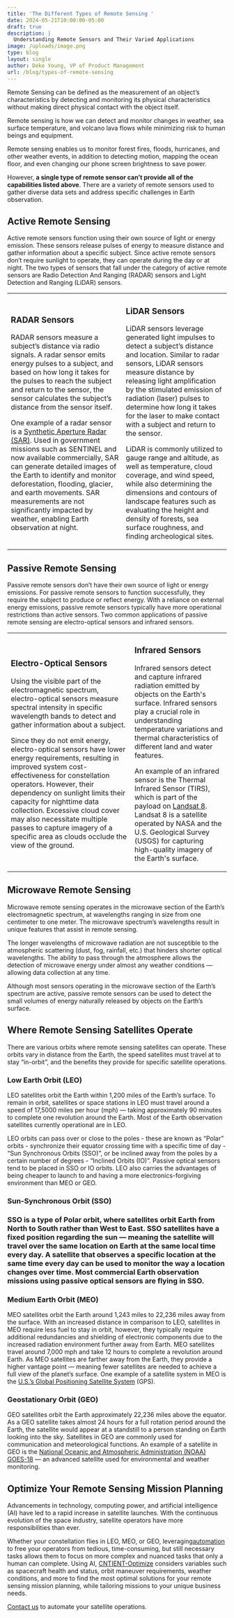 ```yaml
---
title: 'The Different Types of Remote Sensing '
date: 2024-05-21T10:00:00-05:00
draft: true
description: |
  Understanding Remote Sensors and Their Varied Applications
image: /uploads/image.png
type: blog
layout: single
author: Deke Young, VP of Product Management
url: /blog/types-of-remote-sensing
---
```

Remote Sensing can be defined as the measurement of an object’s characteristics by detecting and monitoring its physical characteristics without making direct physical contact with the object itself.

Remote sensing is how we can detect and monitor changes in weather, sea surface temperature, and volcano lava flows while minimizing risk to human beings and equipment.

Remote sensing enables us to monitor forest fires, floods, hurricanes, and other weather events, in addition to detecting motion, mapping the ocean floor, and even changing our phone screen brightness to save power.

However, **a single type of remote sensor can’t provide all of the capabilities listed above**. There are a variety of remote sensors used to gather diverse data sets and address specific challenges in Earth observation.

## Active Remote Sensing

Active remote sensors function using their own source of light or energy emission. These sensors release pulses of energy to measure distance and gather information about a specific subject. Since active remote sensors don’t require sunlight to operate, they can operate during the day or at night. The two types of sensors that fall under the category of active remote sensors are ​​Radio Detection And Ranging (RADAR) sensors and Light Detection and Ranging (LiDAR) sensors.

<table><tbody><tr><td><h3>RADAR Sensors</h3><p>RADAR sensors measure a subject’s distance via radio signals. A radar sensor emits energy pulses to a subject, and based on how long it takes for the pulses to reach the subject and return to the sensor, the sensor calculates the subject’s distance from the sensor itself.</p><p></p><p>One example of a radar sensor is a <a href="https://www.earthdata.nasa.gov/learn/backgrounders/what-is-sar">Synthetic Aperture Radar (SAR)</a>. Used in government missions such as SENTINEL and now available commercially, SAR can generate detailed images of the Earth to identify and monitor deforestation, flooding, glacier, and earth movements. SAR measurements are not significantly impacted by weather, enabling Earth observation at night.</p></td><td><h3>LiDAR Sensors</h3><p>LiDAR sensors leverage generated light impulses to detect a subject’s distance and location. Similar to radar sensors, LiDAR sensors measure distance by releasing light amplification by the stimulated emission of radiation (laser) pulses to determine how long it takes for the laser to make contact with a subject and return to the sensor.</p><p></p><p>LiDAR is commonly utilized to gauge range and altitude, as well as temperature, cloud coverage, and wind speed, while also determining the dimensions and contours of landscape features such as evaluating the height and density of forests, sea surface roughness, and finding archeological sites.</p></td></tr></tbody></table>

## Passive Remote Sensing

Passive remote sensors don’t have their own source of light or energy emissions. For passive remote sensors to function successfully, they require the subject to produce or reflect energy. With a reliance on external energy emissions, passive remote sensors typically have more operational restrictions than active sensors. Two common applications of passive remote sensing are electro-optical sensors and infrared sensors.

<table><tbody><tr><td><h3>Electro-Optical Sensors</h3><p>Using the visible part of the electromagnetic spectrum, electro-optical sensors measure spectral intensity in specific wavelength bands to detect and gather information about a subject.</p><p></p><p>Since they do not emit energy, electro-optical sensors have lower energy requirements, resulting in improved system cost-effectiveness for constellation operators. However, their dependency on sunlight limits their capacity for nighttime data collection. Excessive cloud cover may also necessitate multiple passes to capture imagery of a specific area as clouds occlude the view of the ground.</p></td><td><h3>Infrared Sensors</h3><p>Infrared sensors detect and capture infrared radiation emitted by objects on the Earth's surface. Infrared sensors play a crucial role in understanding temperature variations and thermal characteristics of different land and water features.</p><p></p><p>An example of an infrared sensor is the Thermal Infrared Sensor (TIRS), which is part of the payload on <a href="https://landsat.gsfc.nasa.gov/satellites/landsat-8/">Landsat 8</a>. Landsat 8 is a satellite operated by NASA and the U.S. Geological Survey (USGS) for capturing high-quality imagery of the Earth's surface.</p></td></tr></tbody></table>

## Microwave Remote Sensing

Microwave remote sensing operates in the microwave section of the Earth’s electromagnetic spectrum, at wavelengths ranging in size from one centimeter to one meter. The microwave spectrum’s wavelengths result in unique features that assist in remote sensing.

The longer wavelengths of microwave radiation are not susceptible to the atmospheric scattering (dust, fog, rainfall, etc.) that hinders shorter optical wavelengths. The ability to pass through the atmosphere allows the detection of microwave energy under almost any weather conditions — allowing data collection at any time.

Although most sensors operating in the microwave section of the Earth’s spectrum are active, passive remote sensors can be used to detect the small volumes of energy naturally released by objects on the Earth’s surface.

## Where Remote Sensing Satellites Operate

There are various orbits where remote sensing satellites can operate. These orbits vary in distance from the Earth, the speed satellites must travel at to stay “in-orbit”, and the benefits they provide for specific satellite operations.

### Low Earth Orbit (LEO)

LEO satellites orbit the Earth within 1,200 miles of the Earth’s surface. To remain in orbit, satellites or space stations in LEO must travel around a speed of 17,5000 miles per hour (mph) — taking approximately 90 minutes to complete one revolution around the Earth. Most of the Earth observation satellites currently operational are in LEO.

LEO orbits can pass over or close to the poles - these are known as “Polar” orbits - synchronize their equator crossing time with a specific time of day - “Sun Synchronous Orbits (SSO)”, or be inclined away from the poles by a certain number of degrees - “Inclined Orbits (IO)”. Passive optical sensors tend to be placed in SSO or IO orbits. LEO also carries the advantages of being cheaper to launch to and having a more electronics-forgiving environment than MEO or GEO.

### Sun-Synchronous Orbit (SSO)

### SSO is a type of Polar orbit, where satellites orbit Earth from North to South rather than West to East. SSO satellites have a fixed position regarding the sun — meaning the satellite will travel over the same location on Earth at the same local time every day. A satellite that observes a specific location at the same time every day can be used to monitor the way a location changes over time. Most commercial Earth observation missions using passive optical sensors are flying in SSO.

### Medium Earth Orbit (MEO)

MEO satellites orbit the Earth around 1,243 miles to 22,236 miles away from the surface. With an increased distance in comparison to LEO, satellites in MEO require less fuel to stay in orbit, however, they typically require additional redundancies and shielding of electronic components due to the increased radiation environment further away from Earth. MEO satellites travel around 7,000 mph and take 12 hours to complete a revolution around Earth. As MEO satellites are farther away from the Earth, they provide a higher vantage point — meaning fewer satellites are needed to achieve a full view of the planet’s surface. One example of a satellite system in MEO is the [U.S.’s Global Positioning Satellite System](https://www.gps.gov/) (GPS).

### Geostationary Orbit (GEO)

GEO satellites orbit the Earth approximately 22,236 miles above the equator. As a GEO satellite takes almost 24 hours for a full rotation period around the Earth, the satellite would appear at a standstill to a person standing on Earth looking into the sky. Satellites in GEO are commonly used for communication and meteorological functions. An example of a satellite in GEO is the [National Oceanic and Atmospheric Administration (NOAA) GOES-18](https://www.star.nesdis.noaa.gov/goes/index.php) — an advanced satellite used for environmental and weather monitoring.

## Optimize Your Remote Sensing Mission Planning

Advancements in technology, computing power, and artificial intelligence (AI) have led to a rapid increase in satellite launches. With the continuous evolution of the space industry, satellite operators have more responsibilities than ever.

Whether your constellation flies in LEO, MEO, or GEO, leveraging[automation](https://www.cognitivespace.com/blog/2023/automated-satellite-operations/) to free your operators from tedious, time-consuming, but still necessary tasks allows them to focus on more complex and nuanced tasks that only a human can complete. Using AI, [CNTIENT-Optimize](https://www.cognitivespace.com/product/) considers variables such as spacecraft health and status, orbit maneuver requirements, weather conditions, and more to find the most optimal solutions for your remote sensing mission planning, while tailoring missions to your unique business needs.

[Contact us](https://www.cognitivespace.com/contact/) to automate your satellite operations.

&nbsp;